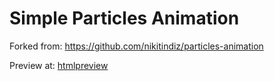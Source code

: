 # Simple Particles Animation

Forked from: https://github.com/nikitindiz/particles-animation

Preview at: [htmlpreview](https://codepen.io/zac-j-harris/full/ZEBOjMB)
<!---(https://htmlpreview.github.io/?https://github.com/zac-j-harris/particles-animation/blob/master/src/index.html)-->
